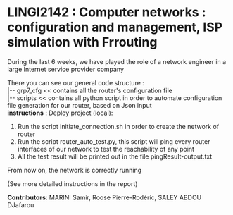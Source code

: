 # LINGI2142 : Computer networks : configuration and management, ISP simulation with Frrouting
During the last 6 weeks, we have played the role of a network engineer in a large Internet service provider company

There you can see our general code structure : <br />
|-- grp7_cfg << contains all the router's configuration file <br />
|-- scripts << contains all python script in order to automate configuration file generation for our router, based on Json input <br />
**instructions** : Deploy project (local): <br />
1. Run the script initiate_connection.sh in order to create the network of router <br />
2. Run the script router_auto_test.py, this script will ping every router interfaces of our network to test the reachability of any point <br />
3. All the test result will be printed out in the file pingResult-output.txt <br />

From now on, the network is correctly running

(See more detailed instructions in the report)

**Contributors**: MARINI Samir, Roose Pierre-Rodéric, SALEY ABDOU DJafarou
